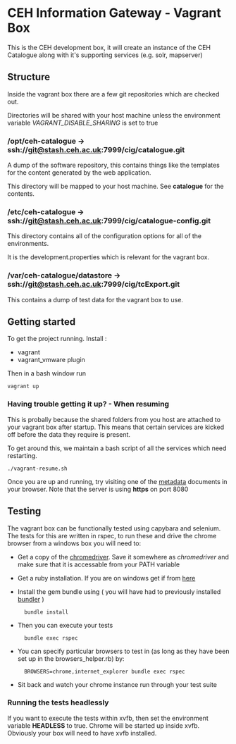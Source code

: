 # CEH Information Gateway - Vagrant Box

This is the CEH development box, it will create an instance of the CEH Catalogue along with it's supporting services (e.g. solr, mapserver)

## Structure

Inside the vagrant box there are a few git repositories which are checked out. 

Directories will be shared with your host machine unless the environment variable *VAGRANT_DISABLE_SHARING* is set to true

### /opt/ceh-catalogue -> ssh://git@stash.ceh.ac.uk:7999/cig/catalogue.git

  A dump of the software repository, this contains things like the templates for the 
  content generated by the web application.

  This directory will be mapped to your host machine. See **catalogue** for the contents.

### /etc/ceh-catalogue -> ssh://git@stash.ceh.ac.uk:7999/cig/catalogue-config.git

  This directory contains all of the configuration options for all of the environments.

  It is the development.properties which is relevant for the vagrant box.


### /var/ceh-catalogue/datastore -> ssh://git@stash.ceh.ac.uk:7999/cig/tcExport.git

  This contains a dump of test data for the vagrant box to use. 

## Getting started

To get the project running. Install :

* vagrant
* vagrant_vmware plugin

Then in a bash window run 

    vagrant up

### Having trouble getting it up? - When resuming

This is probally because the shared folders from you host are attached to your vagrant box after startup. This means that certain services are kicked off before the data they require is present.

To get around this, we maintain a bash script of all the services which need restarting.

    ./vagrant-resume.sh

Once you are up and running, try visiting one of the [metadata](https://localhost:8080/documents/ff55462e-38a4-4f30-b562-f82ff263d9c3) documents in your browser. Note that the server is using **https** on port 8080

## Testing

The vagrant box can be functionally tested using capybara and selenium. The tests for this are written in rspec, to run these and drive the chrome browser from a windows box you will need to:

* Get a copy of the [chromedriver](http://ladist.nerc-lancaster.ac.uk/apps/selenium/chromedriver-2.10_win32.exe). Save it somewhere as *chromedriver* and make sure that it is accessable from your PATH variable

* Get a ruby installation. If you are on windows get if from [here](http://dl.bintray.com/oneclick/rubyinstaller/rubyinstaller-1.9.3-p545.exe?direct)

* Install the gem bundle using ( you will have had to previously installed [bundler](http://bundler.io/) )

        bundle install

* Then you can execute your tests

        bundle exec rspec

* You can specify particular browsers to test in (as long as they have been set up in the browsers_helper.rb) by:

        BROWSERS=chrome,internet_explorer bundle exec rspec

* Sit back and watch your chrome instance run through your test suite

### Running the tests headlessly

If you want to execute the tests within xvfb, then set the environment variable **HEADLESS** to true. Chrome will be started up inside xvfb. Obviously your box will need to have xvfb installed.